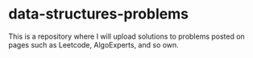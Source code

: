 # data-structures-problems
This is a repository where I will upload solutions to problems posted on pages such as Leetcode, AlgoExperts, and so own. 
